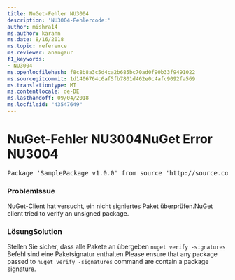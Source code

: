```yaml
---
title: NuGet-Fehler NU3004
description: 'NU3004-Fehlercode:'
author: mishra14
ms.author: karann
ms.date: 8/16/2018
ms.topic: reference
ms.reviewer: anangaur
f1_keywords:
- NU3004
ms.openlocfilehash: f8c8b8a3c5d4ca2b685bc70ad0f90b33f9491022
ms.sourcegitcommit: 1d1406764c6af5fb7801d462e0c4afc9092fa569
ms.translationtype: MT
ms.contentlocale: de-DE
ms.lasthandoff: 09/04/2018
ms.locfileid: "43547649"
---
```

# <a name="nuget-error-nu3004"></a><span data-ttu-id="1c5a4-103">NuGet-Fehler NU3004</span><span class="sxs-lookup"><span data-stu-id="1c5a4-103">NuGet Error NU3004</span></span>

<pre>Package 'SamplePackage v1.0.0' from source 'http://source.com/index.json': The package is not signed.</pre>

### <a name="issue"></a><span data-ttu-id="1c5a4-104">Problem</span><span class="sxs-lookup"><span data-stu-id="1c5a4-104">Issue</span></span>

<span data-ttu-id="1c5a4-105">NuGet-Client hat versucht, ein nicht signiertes Paket überprüfen.</span><span class="sxs-lookup"><span data-stu-id="1c5a4-105">NuGet client tried to verify an unsigned package.</span></span>


### <a name="solution"></a><span data-ttu-id="1c5a4-106">Lösung</span><span class="sxs-lookup"><span data-stu-id="1c5a4-106">Solution</span></span>

<span data-ttu-id="1c5a4-107">Stellen Sie sicher, dass alle Pakete an übergeben `nuget verify -signatures` Befehl sind eine Paketsignatur enthalten.</span><span class="sxs-lookup"><span data-stu-id="1c5a4-107">Please ensure that any package passed to `nuget verify -signatures` command are contain a package signature.</span></span>


